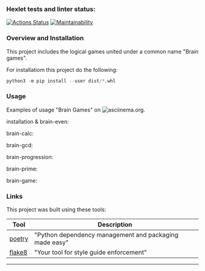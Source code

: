 ### Hexlet tests and linter status:

[![Actions Status](https://github.com/RustSaf/python-project-49/actions/workflows/hexlet-check.yml/badge.svg)](https://github.com/RustSaf/python-project-49/actions)
[![Maintainability](https://api.codeclimate.com/v1/badges/1b347846c0c66e6c280e/maintainability)](https://codeclimate.com/github/RustSaf/python-project-49/maintainability)

### Overview and Installation

This project includes the logical games united under a common name "Brain games".

For installatiom this project do the following:
```python
python3 -m pip install --user dist/*.whl
```

### Usage

Examples of usage "Brain Games" on ![asciinema.org](https://asciinema.org).

installation & brain-even:
<script src="https://asciinema.org/a/Nx40PPsyifkRWp5sE2kBeND0.js" id="asciicast-Nx40PPsyifkRWp5sE2kBeND0" async data-start-at="25" data-speed="2" data-theme="solarized-dark"></script>
brain-calc:
<script src="https://asciinema.org/a/PSwWy5V0hQnMPlVsoEHLsVcEE.js" id="asciicast-PSwWy5V0hQnMPlVsoEHLsVcEE" async data-start-at="25" data-speed="2" data-theme="solarized-dark"></script>
brain-gcd:
<script src="https://asciinema.org/a/LKTbMynzvh4EDh3r5hawnSt5g.js" id="asciicast-LKTbMynzvh4EDh3r5hawnSt5g" async data-start-at="25" data-speed="2" data-theme="solarized-dark"></script>
brain-progression:
<script src="https://asciinema.org/a/CKYT8VAvxaSclPRhqJ1gw35rd.js" id="asciicast-CKYT8VAvxaSclPRhqJ1gw35rd" async data-start-at="25" data-speed="2" data-theme="solarized-dark"></script>
brain-prime:
<script src="https://asciinema.org/a/5CXzVzHOEsIDQp2uSMOLRQV0x.js" id="asciicast-5CXzVzHOEsIDQp2uSMOLRQV0x" async data-start-at="25" data-speed="2" data-theme="solarized-dark"></script>
brain-game:
<script src="https://asciinema.org/a/JvOfrLlPtkpWo3GSbvRDswk4S.js" id="asciicast-JvOfrLlPtkpWo3GSbvRDswk4S" async data-start-at="25" data-speed="2" data-theme="solarized-dark"></script>

### Links

This project was built using these tools:

| Tool                                                                        | Description                                             |
|-----------------------------------------------------------------------------|---------------------------------------------------------|
| [poetry](https://python-poetry.org/)                                        | "Python dependency management and packaging made easy"  |
| [flake8](https://flake8.pycqa.org/)                                         | "Your tool for style guide enforcement"                 |

---
